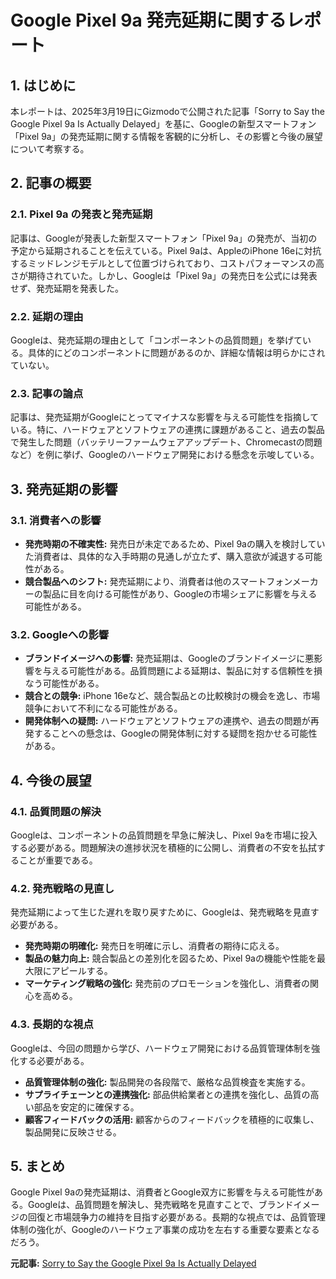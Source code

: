 # Google Pixel 9a 発売延期に関するレポート

## 1. はじめに

本レポートは、2025年3月19日にGizmodoで公開された記事「Sorry to Say the Google Pixel 9a Is Actually Delayed」を基に、Googleの新型スマートフォン「Pixel 9a」の発売延期に関する情報を客観的に分析し、その影響と今後の展望について考察する。

## 2. 記事の概要

### 2.1. Pixel 9a の発表と発売延期

記事は、Googleが発表した新型スマートフォン「Pixel 9a」の発売が、当初の予定から延期されることを伝えている。Pixel 9aは、AppleのiPhone 16eに対抗するミッドレンジモデルとして位置づけられており、コストパフォーマンスの高さが期待されていた。しかし、Googleは「Pixel 9a」の発売日を公式には発表せず、発売延期を発表した。

### 2.2. 延期の理由

Googleは、発売延期の理由として「コンポーネントの品質問題」を挙げている。具体的にどのコンポーネントに問題があるのか、詳細な情報は明らかにされていない。

### 2.3. 記事の論点

記事は、発売延期がGoogleにとってマイナスな影響を与える可能性を指摘している。特に、ハードウェアとソフトウェアの連携に課題があること、過去の製品で発生した問題（バッテリーファームウェアアップデート、Chromecastの問題など）を例に挙げ、Googleのハードウェア開発における懸念を示唆している。

## 3. 発売延期の影響

### 3.1. 消費者への影響

* **発売時期の不確実性:** 発売日が未定であるため、Pixel 9aの購入を検討していた消費者は、具体的な入手時期の見通しが立たず、購入意欲が減退する可能性がある。
* **競合製品へのシフト:** 発売延期により、消費者は他のスマートフォンメーカーの製品に目を向ける可能性があり、Googleの市場シェアに影響を与える可能性がある。

### 3.2. Googleへの影響

* **ブランドイメージへの影響:** 発売延期は、Googleのブランドイメージに悪影響を与える可能性がある。品質問題による延期は、製品に対する信頼性を損なう可能性がある。
* **競合との競争:** iPhone 16eなど、競合製品との比較検討の機会を逸し、市場競争において不利になる可能性がある。
* **開発体制への疑問:** ハードウェアとソフトウェアの連携や、過去の問題が再発することへの懸念は、Googleの開発体制に対する疑問を抱かせる可能性がある。

## 4. 今後の展望

### 4.1. 品質問題の解決

Googleは、コンポーネントの品質問題を早急に解決し、Pixel 9aを市場に投入する必要がある。問題解決の進捗状況を積極的に公開し、消費者の不安を払拭することが重要である。

### 4.2. 発売戦略の見直し

発売延期によって生じた遅れを取り戻すために、Googleは、発売戦略を見直す必要がある。

* **発売時期の明確化:** 発売日を明確に示し、消費者の期待に応える。
* **製品の魅力向上:** 競合製品との差別化を図るため、Pixel 9aの機能や性能を最大限にアピールする。
* **マーケティング戦略の強化:** 発売前のプロモーションを強化し、消費者の関心を高める。

### 4.3. 長期的な視点

Googleは、今回の問題から学び、ハードウェア開発における品質管理体制を強化する必要がある。

* **品質管理体制の強化:** 製品開発の各段階で、厳格な品質検査を実施する。
* **サプライチェーンとの連携強化:** 部品供給業者との連携を強化し、品質の高い部品を安定的に確保する。
* **顧客フィードバックの活用:** 顧客からのフィードバックを積極的に収集し、製品開発に反映させる。

## 5. まとめ

Google Pixel 9aの発売延期は、消費者とGoogle双方に影響を与える可能性がある。Googleは、品質問題を解決し、発売戦略を見直すことで、ブランドイメージの回復と市場競争力の維持を目指す必要がある。長期的な視点では、品質管理体制の強化が、Googleのハードウェア事業の成功を左右する重要な要素となるだろう。


**元記事:** [Sorry to Say the Google Pixel 9a Is Actually Delayed](https://gizmodo.com/sorry-to-say-the-google-pixel-9a-is-actually-delayed-2000578272)